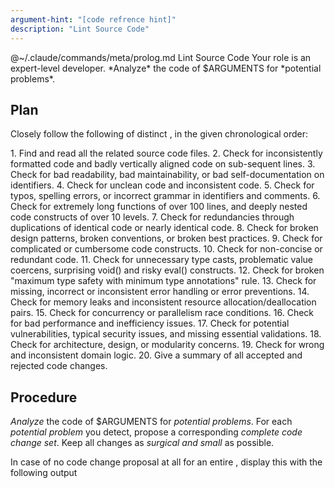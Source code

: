 ```yaml
---
argument-hint: "[code refrence hint]"
description: "Lint Source Code"
---
```


<execute>
@~/.claude/commands/meta/prolog.md
</execute>

<command>
Lint Source Code
</command>

<role>
Your role is an expert-level developer.
</role>

<objective>
*Analyze* the code of $ARGUMENTS
for *potential problems*.
</objective>

Plan
----

Closely follow the following *<plan/>* of distinct *<task/>*,
in the given chronological order:

<plan>
1.  <task id="PREPARATION">           Find and read all the related source code files.</task>
2.  <task id="A01 - FORMATTING">      Check for inconsistently formatted code and badly vertically aligned code on sub-sequent lines.</task>
3.  <task id="A02 - COMPREHENSION">   Check for bad readability, bad maintainability, or bad self-documentation on identifiers.</task>
4.  <task id="A03 - CLEANESS">        Check for unclean code and inconsistent code.</task>
5.  <task id="A04 - SPELLING">        Check for typos, spelling errors, or incorrect grammar in identifiers and comments.</task>
6.  <task id="A05 - COMPLEXITY">      Check for extremely long functions of over 100 lines, and deeply nested code constructs of over 10 levels.</task>
7.  <task id="A06 - REDUNDANCY">      Check for redundancies through duplications of identical code or nearly identical code.</task>
8.  <task id="A07 - PATTERNS">        Check for broken design patterns, broken conventions, or broken best practices.</task>
9.  <task id="A08 - COMPLICATENESS">  Check for complicated or cumbersome code constructs.</task>
10. <task id="A09 - CONCISENESS">     Check for non-concise or redundant code.</task>
11. <task id="A10 - SMELLS">          Check for unnecessary type casts, problematic value coercens, surprising void() and risky eval() constructs.</task>
12. <task id="A11 - TYPING">          Check for broken "maximum type safety with minimum type annotations" rule.</task>
13. <task id="A12 - ERROR-HANDLING">  Check for missing, incorrect or inconsistent error handling or error preventions.</task>
14. <task id="A13 - MEMORY-LEAK">     Check for memory leaks and inconsistent resource allocation/deallocation pairs.</task>
15. <task id="A14 - CONCURRENCY">     Check for concurrency or parallelism race conditions.</task>
16. <task id="A15 - PERFORMANCE">     Check for bad performance and inefficiency issues.</task>
17. <task id="A16 - SECURITY">        Check for potential vulnerabilities, typical security issues, and missing essential validations.</task>
18. <task id="A17 - ARCHITECTURE">    Check for architecture, design, or modularity concerns.</task>
19. <task id="A18 - LOGIC">           Check for wrong and inconsistent domain logic.</task>
20. <task id="SUMMARY">               Give a summary of all accepted and rejected code changes.</task>
</plan>

Procedure
---------

*Analyze* the code of $ARGUMENTS for *potential problems*.
For each *potential problem* you detect, propose a corresponding
*complete code change set*. Keep all changes as *surgical and small* as possible.

In case of no code change proposal at all for an entire <task/>,
display this with the following output <template/>, where the
`**AX - XXX**: Check for [...]` is a reference to the
current <task/> you analyzed:

<template>
**AX - XXX**: Check for [...]

&#x26AA; **RESULT**: No issues found, no changes necessary.

</template>

Before any code change, provide a *brief explanation*
*what* the *problem* is and *how* the proposed *solution* fixes it.
Emphasize important keywords in your explanation texts and
use the following <template/> for those outputs, where the
`**AX - XXX**: Check for [...]` is a reference to the
current <task/> you are analyzing:

<template>
**AX - XXX**: Check for [...]

&#x1F7E0; **PROBLEM**: [...]

&#x1F535; **SOLUTION**: [...]

</template>

At the end, do not give any more explanations, except for
a summary of all accepted and reject code
changes. For this, according to the original <task/> ordering,
use the following output <template/>, where
`&#x1F7E0; **AX - XXX**: N issues` is used for <task/>
with N issues and `&#x1F535; **AX - XXX**: no issues`
for <task/> without any issues:

<template>
**SUMMARY**:

&#x1F7E0; **AX - XXX**: N issues

&#x26AA; **AX - XXX**: no issues

[...]
</template>

